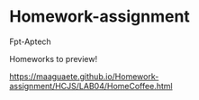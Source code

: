 # Homework-assignment
Fpt-Aptech

Homeworks to preview!

https://maaguaete.github.io/Homework-assignment/HCJS/LAB04/HomeCoffee.html
